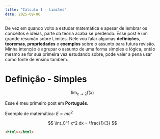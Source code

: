 ```yaml
---
title: "Cálculo 1 - Limites"
date: 2025-09-06
---
```


De vez em quando volto a estudar matemática e apesar de lembrar os conceitos e ideias, parte da teoria acaba se perdendo. Esse post é um grande resumão sobre Limites. Nele vou falar algumas **definições**, **teoremas**, **propriedades** e **exemplos** sobre o assunto para futura revisão. Minha intenção é agrupar o assunto de uma forma simples e lógica, então mesmo se for sua primeira vez estudando sobre, pode valer a pena usar como fonte de ensino também.

# Definição - Simples

$$
\lim_{x \to 2} f(x)
$$

Esse é meu primeiro post em **Português**.

Exemplo de matemática: $E=mc^2$

$$
\int_0^1 x^2 dx = \frac{1}{3}
$$

```html
<html></html>
```
